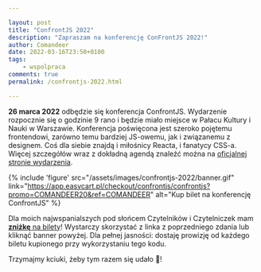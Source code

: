 ```yaml
---

layout: post
title: "ConfrontJS 2022"
description: "Zapraszam na konferencję ConFrontJS 2022!"
author: Comandeer
date: 2022-03-16T23:50+0100
tags:
    - wspolpraca
comments: true
permalink: /confrontjs-2022.html

---
```


**26 marca 2022** odbędzie się konferencja ConfrontJS. Wydarzenie rozpocznie się o godzinie 9 rano i będzie miało miejsce w Pałacu Kultury i Nauki w Warszawie. Konferencja poświęcona jest szeroko pojętemu frontendowi, zarówno temu bardziej JS-owemu, jak i związanemu z designem. Coś dla siebie znajdą i miłośnicy Reacta, i fanatycy CSS-a. Więcej szczegółów wraz z dokładną agendą znaleźć można na [oficjalnej stronie wydarzenia](https://confrontjs.com/).<!--more-->

{% include 'figure' src="/assets/images/confrontjs-2022/banner.gif" link="https://app.easycart.pl/checkout/confrontjs/confrontjs?promo=COMANDEER20&ref=COMANDEER" alt="Kup bilet na konferencję ConfrontJS" %}

Dla moich najwspanialszych pod słońcem Czytelników i Czytelniczek mam [**zniżkę** na bilety](https://app.easycart.pl/checkout/confrontjs/confrontjs?promo=COMANDEER20&ref=COMANDEER)! Wystarczy skorzystać z linka z poprzedniego zdania lub kliknąć banner powyżej. Dla pełnej jasności: dostaję prowizję od każdego biletu kupionego przy wykorzystaniu tego kodu.

Trzymajmy kciuki, żeby tym razem się udało 🤞!
